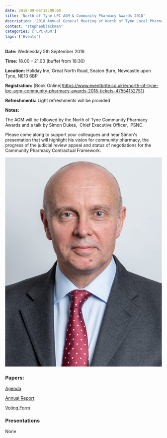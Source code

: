 ```yaml
---
date: 2018-09-05T18:00:00
title: 'North of Tyne LPC AGM & Community Pharmacy Awards 2018'
description: '2018 Annual General Meeting of North of Tyne Local Pharmaceutical Committee and North of Tyne Community Pharmacy Awards'
contact: "stephenblackman"
categories: ['LPC-AGM']
tags: ['Events']
---
```


**Date:** Wednesday 5th September 2018  

**Time:** 18.00 – 21.00 (buffet from 18:30)  

**Location:** Holiday Inn, Great North Road, Seaton Burn, Newcastle upon Tyne, NE13 6BP  

**Registration:** [Book Online](https://www.eventbrite.co.uk/e/north-of-tyne-lpc-agm-community-pharmacy-awards-2018-tickets-47554152751}  

**Refreshments:** Light refreshments will be provided  

**Notes:**

The AGM will be followed by the North of Tyne Community Pharmacy Awards and a talk by Simon Dukes,  Chief Executive Officer,  PSNC.  

Please come along to support your colleagues and hear Simon's presentation that will highlight his vision for community pharmacy, 
the progress of the judicial review appeal and status of negotiations for the Community Pharmacy Contractual Framework.  

![Simon Dukes](/meetings/2018/Simon-Dukes-PSNC-CEO.jpg)

### Papers:

[Agenda](/meetings/2018/Agenda-LPC-AGM-05-09-2018-Rev-18-08-A.pdf)  

[Annual Report](/meetings/2018/NoT-LPC-Annual-Report-Financial-Statements-2018-Rev-18-08-B.pdf)  

[Voting Form](/meetings/2018/NoT-LPC-AGM-2018-Voting-Form.pdf)  

### Presentations

None